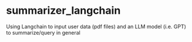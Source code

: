 # summarizer_langchain
Using Langchain to input user data (pdf files) and an LLM model (i.e. GPT) to summarize/query in general
